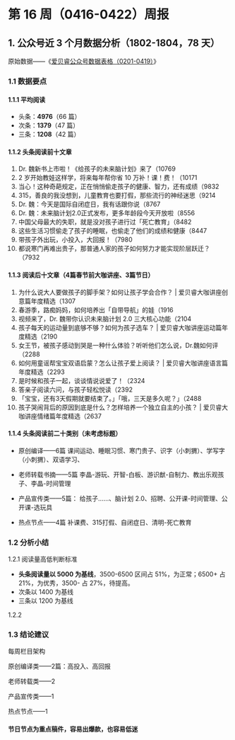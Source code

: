 # 第 16 周（0416-0422）周报

## 1. 公众号近 3 个月数据分析（1802-1804，78 天）

原始数据——《[爱贝睿公众号数据表格（0201-0419）](https://docs.google.com/spreadsheets/d/1vW9pdl6txOWHJs1QO3hRKSP9cPrxex6MmiPjQnl91FQ/edit#gid=952073329)》

### 1.1 数据要点

#### 1.1.1 **平均阅读**

- 头条：**4976**（66 篇）
- 次条：**1379**（47 篇）
- 三条：**1208**（42 篇）

#### 1.1.2 头条阅读前十文章

1. Dr. 魏新书上市啦！《给孩子的未来脑计划》来了（10769
2. 2 岁开始教娃这样学，将来每年帮你省 10 万补！课！费！（10171
3. 当心！这种奇葩规定，正在悄悄偷走孩子的健康、智力，还有成绩（9832
4. 315，善良的我没想到，儿童教育也要打假，那些流行的神经迷思（9214
5. Dr. 魏：今天是国际自闭症日，我有话跟你说（8767
6. Dr. 魏：未来脑计划2.0正式发布，更多年龄段今天开放啦（8556
7. 中国父母最大的失职，就是没对孩子进行过「死亡教育」（8482
8. 这些生活习惯偷走了孩子的睡眠，也偷走了他们的成绩和健康（8447
9. 带孩子外出玩，小投入，大回报！（7980
10. 都说寒门再难出贵子，那普通人家的孩子如何努力才能实现阶层跃迁？（7932

#### 1.1.3 阅读后十文章（4篇春节前大咖讲座、3篇节日）

1. 为什么说大人要做孩子的脚手架？如何让孩子学会合作？ | 爱贝睿大咖讲座创意篇年度精选（1307
2. 春游季，路痴妈妈，如何培养出「自带导航」的娃（1916
3. 视频来了，Dr. 魏带你认识未来脑计划 2.0 三大核心功能（2104
4. 孩子每天的运动量到底够不够？如何为孩子选车？ | 爱贝睿大咖讲座运动篇年度精选（2190
5. 女王节，被孩子感动到哭是一种什么体验？听听他们怎么说，Dr.魏如何评（2288
6. 如何用童谣帮宝宝双语启蒙？怎么让孩子爱上阅读？ | 爱贝睿大咖讲座语言篇年度精选（2293
7. 是时候和孩子一起，谈谈情说说爱了！（2324
8. 答亲子阅读六问，与孩子轻松悦读（2392
9. 「宝宝，还有3天假期就要结束了。」「哦，三天是多久呢？」（2488
10. 孩子哭闹背后的原因到底是什么？怎样培养一个独立自主的小孩？ | 爱贝睿大咖讲座情绪篇年度精选（2637
  
#### 1.1.4 头条阅读前二十类别（未考虑标题）

- 原创编译——6篇
  课间运动、睡眠习惯、寒门贵子、识字（小刺猬）、学写字（小刺猬）、双语学习、
  
- 老师转载书摘——5篇
  李晶-游玩、开智-白板、游识猷-自制力、教出乐观孩子、李晶-时间管理
  
- 产品宣传类——5篇：
  给孩子……、脑计划 2.0、招聘、公开课-时间管理、公开课-选玩具
  
- 热点节点——4篇
  补课费、315打假、自闭症日、清明-死亡教育

### 1.2 分析小结

1.2.1 阅读量高低判断标准

- **头条阅读量以 5000 为基线**，3500-6500 区间占 51%，为正常；6500+ 占 21%，为优秀，3500- 占 27%，待提高。
- 次条以 1400 为基线
- 三条以 1200 为基线

1.2.2

### 1.3 结论建议

每周栏目架构

原创编译类——2篇：高投入、高回报

老师转载类——2

产品宣传类——1

热点节点——1

#### 节日节点为重点稿件，容易出爆款，也容易低迷




